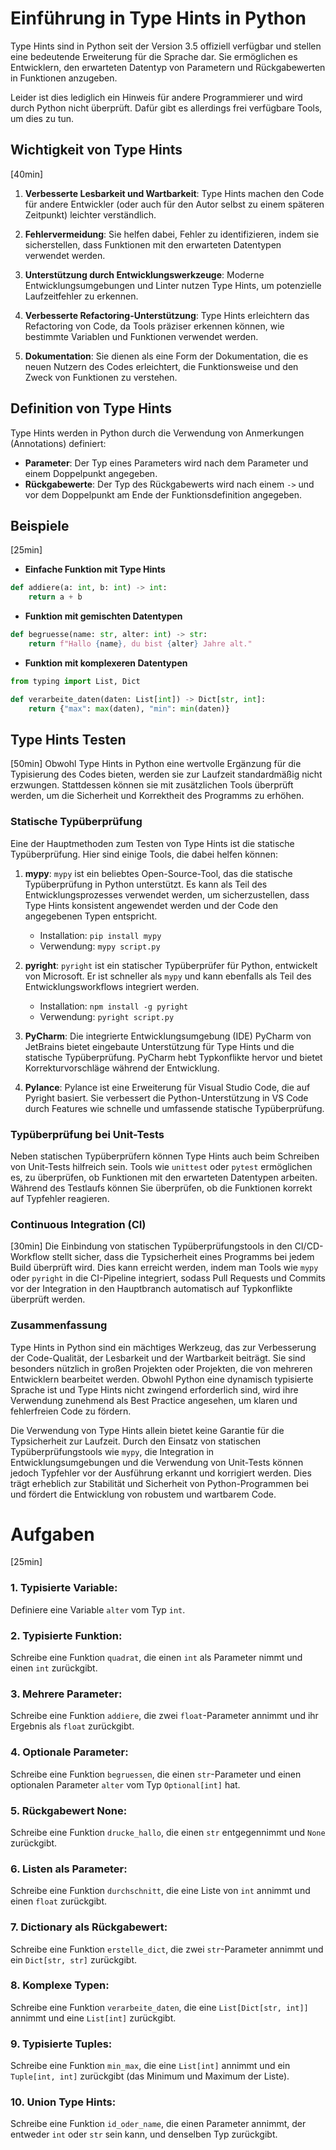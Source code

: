 # Einführung in Type Hints in Python

Type Hints sind in Python seit der Version 3.5 offiziell verfügbar und stellen eine bedeutende Erweiterung für die
Sprache dar. Sie ermöglichen es Entwicklern, den erwarteten Datentyp von Parametern und Rückgabewerten in Funktionen
anzugeben. 

Leider ist dies lediglich ein Hinweis für andere Programmierer und wird durch Python nicht überprüft. Dafür
gibt es allerdings frei verfügbare Tools, um dies zu tun.

## Wichtigkeit von Type Hints
[40min]

1. **Verbesserte Lesbarkeit und Wartbarkeit**: Type Hints machen den Code für andere Entwickler (oder auch für den Autor
   selbst zu einem späteren Zeitpunkt) leichter verständlich.

2. **Fehlervermeidung**: Sie helfen dabei, Fehler zu identifizieren, indem sie sicherstellen, dass Funktionen mit den
   erwarteten Datentypen verwendet werden.

3. **Unterstützung durch Entwicklungswerkzeuge**: Moderne Entwicklungsumgebungen und Linter nutzen Type Hints, um
   potenzielle Laufzeitfehler zu erkennen.

4. **Verbesserte Refactoring-Unterstützung**: Type Hints erleichtern das Refactoring von Code, da Tools präziser
   erkennen können, wie bestimmte Variablen und Funktionen verwendet werden.

5. **Dokumentation**: Sie dienen als eine Form der Dokumentation, die es neuen Nutzern des Codes erleichtert, die
   Funktionsweise und den Zweck von Funktionen zu verstehen.

## Definition von Type Hints

Type Hints werden in Python durch die Verwendung von Anmerkungen (Annotations) definiert:

- **Parameter**: Der Typ eines Parameters wird nach dem Parameter und einem Doppelpunkt angegeben.
- **Rückgabewerte**: Der Typ des Rückgabewerts wird nach einem `->` und vor dem Doppelpunkt am Ende der
  Funktionsdefinition angegeben.

## Beispiele
[25min]

- **Einfache Funktion mit Type Hints**
```python
def addiere(a: int, b: int) -> int:
    return a + b
```

- **Funktion mit gemischten Datentypen**
```python
def begruesse(name: str, alter: int) -> str:
    return f"Hallo {name}, du bist {alter} Jahre alt."
```

- **Funktion mit komplexeren Datentypen**
```python
from typing import List, Dict

def verarbeite_daten(daten: List[int]) -> Dict[str, int]:
    return {"max": max(daten), "min": min(daten)}
```

## Type Hints Testen
[50min]
Obwohl Type Hints in Python eine wertvolle Ergänzung für die Typisierung des Codes bieten, werden sie zur Laufzeit
standardmäßig nicht erzwungen. Stattdessen können sie mit zusätzlichen Tools überprüft werden, um die Sicherheit und
Korrektheit des Programms zu erhöhen.

### Statische Typüberprüfung

Eine der Hauptmethoden zum Testen von Type Hints ist die statische Typüberprüfung. Hier sind einige Tools, die dabei
helfen können:

1. **mypy**: `mypy` ist ein beliebtes Open-Source-Tool, das die statische Typüberprüfung in Python unterstützt. Es kann
   als Teil des Entwicklungsprozesses verwendet werden, um sicherzustellen, dass Type Hints konsistent angewendet werden
   und der Code den angegebenen Typen entspricht.

    - Installation: `pip install mypy`
    - Verwendung: `mypy script.py`

2. **pyright**: `pyright` ist ein statischer Typüberprüfer für Python, entwickelt von Microsoft. Er ist schneller
   als `mypy` und kann ebenfalls als Teil des Entwicklungsworkflows integriert werden.

    - Installation: `npm install -g pyright`
    - Verwendung: `pyright script.py`

3. **PyCharm**: Die integrierte Entwicklungsumgebung (IDE) PyCharm von JetBrains bietet eingebaute Unterstützung für
   Type Hints und die statische Typüberprüfung. PyCharm hebt Typkonflikte hervor und bietet Korrekturvorschläge während
   der Entwicklung.

4. **Pylance**: Pylance ist eine Erweiterung für Visual Studio Code, die auf Pyright basiert. Sie verbessert die
   Python-Unterstützung in VS Code durch Features wie schnelle und umfassende statische Typüberprüfung.

### Typüberprüfung bei Unit-Tests

Neben statischen Typüberprüfern können Type Hints auch beim Schreiben von Unit-Tests hilfreich sein. Tools
wie `unittest` oder `pytest` ermöglichen es, zu überprüfen, ob Funktionen mit den erwarteten Datentypen arbeiten.
Während des Testlaufs können Sie überprüfen, ob die Funktionen korrekt auf Typfehler reagieren.

### Continuous Integration (CI)
[30min]
Die Einbindung von statischen Typüberprüfungstools in den CI/CD-Workflow stellt sicher, dass die Typsicherheit eines
Programms bei jedem Build überprüft wird. Dies kann erreicht werden, indem man Tools wie `mypy` oder `pyright` in die
CI-Pipeline integriert, sodass Pull Requests und Commits vor der Integration in den Hauptbranch automatisch auf
Typkonflikte überprüft werden.

### Zusammenfassung

Type Hints in Python sind ein mächtiges Werkzeug, das zur Verbesserung der Code-Qualität, der Lesbarkeit und der
Wartbarkeit beiträgt. Sie sind besonders nützlich in großen Projekten oder Projekten, die von mehreren Entwicklern
bearbeitet werden. Obwohl Python eine dynamisch typisierte Sprache ist und Type Hints nicht zwingend erforderlich sind,
wird ihre Verwendung zunehmend als Best Practice angesehen, um klaren und fehlerfreien Code zu fördern.

Die Verwendung von Type Hints allein bietet keine Garantie für die Typsicherheit zur Laufzeit. Durch den Einsatz von
statischen Typüberprüfungstools wie `mypy`, die Integration in Entwicklungsumgebungen und die Verwendung von Unit-Tests
können jedoch Typfehler vor der Ausführung erkannt und korrigiert werden. Dies trägt erheblich zur Stabilität und
Sicherheit von Python-Programmen bei und fördert die Entwicklung von robustem und wartbarem Code.

# Aufgaben
[25min]

### 1. **Typisierte Variable**: 
Definiere eine Variable `alter` vom Typ `int`.

### 2. **Typisierte Funktion**: 
Schreibe eine Funktion `quadrat`, die einen `int` als Parameter nimmt und einen `int`
   zurückgibt.

### 3. **Mehrere Parameter**: 
Schreibe eine Funktion `addiere`, die zwei `float`-Parameter annimmt und ihr Ergebnis
   als `float` zurückgibt.

### 4. **Optionale Parameter**: 
Schreibe eine Funktion `begruessen`, die einen `str`-Parameter und einen optionalen
   Parameter `alter` vom Typ `Optional[int]` hat.

### 5. **Rückgabewert None**: 
Schreibe eine Funktion `drucke_hallo`, die einen `str` entgegennimmt und `None` zurückgibt.

### 6. **Listen als Parameter**: 
Schreibe eine Funktion `durchschnitt`, die eine Liste von `int` annimmt und einen `float`
   zurückgibt.

### 7. **Dictionary als Rückgabewert**: 
Schreibe eine Funktion `erstelle_dict`, die zwei `str`-Parameter annimmt und
   ein `Dict[str, str]` zurückgibt.

### 8. **Komplexe Typen**: 
Schreibe eine Funktion `verarbeite_daten`, die eine `List[Dict[str, int]]` annimmt und
   eine `List[int]` zurückgibt.

### 9. **Typisierte Tuples**: 
Schreibe eine Funktion `min_max`, die eine `List[int]` annimmt und ein `Tuple[int, int]`
   zurückgibt (das Minimum und Maximum der Liste).

### 10. **Union Type Hints**: 
Schreibe eine Funktion `id_oder_name`, die einen Parameter annimmt, der entweder `int`
    oder `str` sein kann, und denselben Typ zurückgibt.



